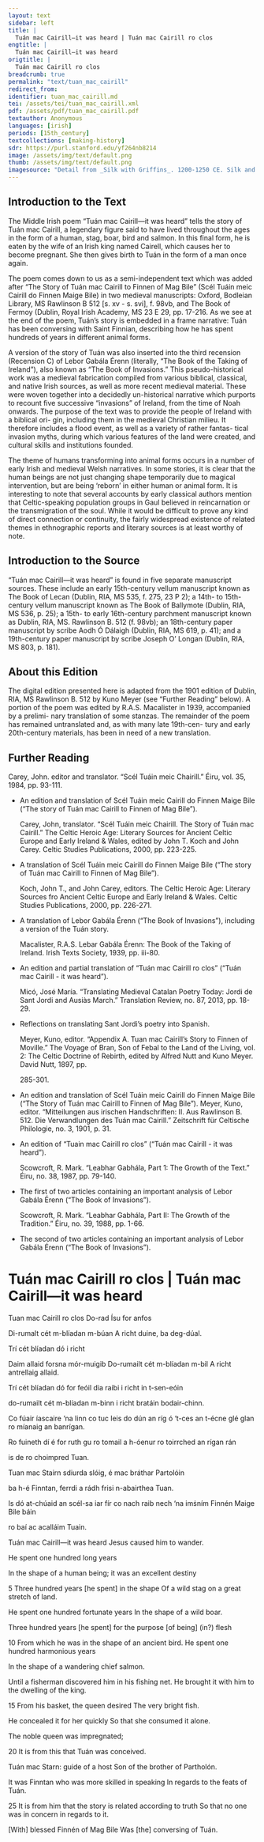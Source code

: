 ```yaml
---
layout: text
sidebar: left
title: |
  Tuán mac Cairill—it was heard | Tuán mac Cairill ro clos
engtitle: |
  Tuán mac Cairill—it was heard
origtitle: |
  Tuán mac Cairill ro clos
breadcrumb: true
permalink: "text/tuan_mac_cairill"
redirect_from: 
identifier: tuan_mac_cairill.md
tei: /assets/tei/tuan_mac_cairill.xml
pdf: /assets/pdf/tuan_mac_cairill.pdf
textauthor: Anonymous
languages: [irish]
periods: [15th_century]
textcollections: [making-history]
sdr: https://purl.stanford.edu/yf264nb8214
image: /assets/img/text/default.png
thumb: /assets/img/text/default.png
imagesource: "Detail from _Silk with Griffins_. 1200-1250 CE. Silk and silver-gilt metal on parchment over cotton. Central Asia, Sicily, or North Africa. 69 1/4 x 38 1/4 in. (175.9 x 97.2 cm). The Cloisters Collection, 1984, at the Metropolitan Museum of Art, New York. Object Number 1984.344. [https://www.metmuseum.org/art/collection/search/466119](https://www.metmuseum.org/art/collection/search/466119). [Public Domain]"
---
```

<h2>Introduction to the Text</h2>
<p>The Middle Irish poem “Tuán mac Cairill—it was heard” tells the story of Tuán mac Cairill, a legendary figure said to have lived throughout the ages in the form of a human, stag, boar, bird and salmon. In this final form, he is eaten by the wife of an Irish king named Cairell, which causes her to become pregnant. She then gives birth to Tuán in the form of a man once again.</p>

<p>The poem comes down to us as a semi-independent text which was added after “The Story of Tuán mac Cairill to Finnen of Mag Bile” (Scél Tuáin meic Cairill do Finnen Maige Bile) in two medieval manuscripts: Oxford, Bodleian Library, MS Rawlinson B 512 [s. xv - s. svi], f. 98vb, and The Book of Fermoy (Dublin, Royal Irish Academy, MS 23 E 29, pp. 17-216. As we see at the end of the poem, Tuán’s story is embedded in a frame narrative: Tuán has been conversing with Saint Finnian, describing how he has spent hundreds of years in different animal forms.</p>

<p>A version of the story of Tuán was also inserted into the third recension (Recension C) of Lebor Gabála Érenn (literally, “The Book of the Taking of Ireland”), also known as “The Book of Invasions.” This pseudo-historical work was a medieval fabrication compiled from various biblical, classical, and native Irish sources, as well as more recent medieval material. These were woven together into a decidedly un-historical narrative which purports to recount five successive “invasions” of Ireland, from the time of Noah onwards. The purpose of the text was to provide the people of Ireland with a biblical ori- gin, including them in the medieval Christian milieu. It therefore includes a flood event, as well as a variety of rather fantas- tical invasion myths, during which various features of the land were created, and cultural skills and institutions founded.</p>

<p>The theme of humans transforming into animal forms occurs in a number of early Irish and medieval Welsh narratives. In some stories, it is clear that the human beings are not just changing shape temporarily due to magical intervention, but are being ‘reborn’ in either human or animal form. It is interesting to note that several accounts by early classical authors mention that Celtic-speaking population groups in Gaul believed in reincarnation or the transmigration of the soul. While it would be difficult to prove any kind of direct connection or continuity, the fairly widespread existence of related themes in ethnographic reports and literary sources is at least worthy of note.</p>

<h2>Introduction to the Source</h2>
<p>“Tuán mac Cairill—it was heard” is found in five separate manuscript sources. These include an early 15th-century vellum manuscript known as The Book of Lecan (Dublin, RIA, MS 535, f. 275, 23 P 2); a 14th- to 15th-century vellum manuscript known as The Book of Ballymote (Dublin, RIA, MS 536, p. 25); a 15th- to early 16th-century parchment manuscript known as Dublin, RIA, MS. Rawlinson B. 512 (f. 98vb); an 18th-century paper manuscript by scribe Aodh Ó Dálaigh (Dublin, RIA, MS 619, p. 41); and a 19th-century paper manuscript by scribe Joseph O’ Longan (Dublin, RIA, MS 803, p. 181).</p>
<h2>About this Edition</h2>
<p>The digital edition presented here is adapted from the 1901 edition of Dublin, RIA, MS Rawlinson B. 512 by Kuno Meyer (see “Further Reading” below). A portion of the poem was edited by R.A.S. Macalister in 1939, accompanied by a prelimi- nary translation of some stanzas. The remainder of the poem has remained untranslated and, as with many late 19th-cen- tury and early 20th-century materials, has been in need of a new translation.</p>

<h2>Further Reading</h2>
<p>Carey, John. editor and translator. “Scél Tuáin meic Chairill.” Éiru, vol. 35, 1984, pp. 93-111.</p>
<ul>
<li>
<p>An edition and translation of Scél Tuáin meic Cairill do Finnen Maige Bile (“The story of Tuán mac Cairill to Finnen of Mag Bile”).</p>
<p>Carey, John, translator. “Scél Tuáin meic Chairill. The Story of Tuán mac Cairill.” The Celtic Heroic Age: Literary Sources for Ancient Celtic Europe and Early Ireland &amp; Wales, edited by John T. Koch and John Carey. Celtic Studies Publications, 2000, pp. 223-225.</p>
</li>
<li>
<p>A translation of Scél Tuáin meic Cairill do Finnen Maige Bile (“The story of Tuán mac Cairill to Finnen of Mag Bile”).</p>
<p>Koch, John T., and John Carey, editors. The Celtic Heroic Age: Literary Sources fro Ancient Celtic Europe and Early Ireland &amp; Wales. Celtic Studies Publications, 2000, pp. 226-271.</p>
</li>
<li>
<p>A translation of Lebor Gabála Érenn (“The Book of Invasions”), including a version of the Tuán story.</p>
<p>Macalister, R.A.S. Lebar Gabála Érenn: The Book of the Taking of Ireland. Irish Texts Society, 1939, pp. iii-80.</p>
</li>
<li>
<p>An edition and partial translation of “Tuán mac Cairill ro clos” (“Tuán mac Cairill - it was heard”).</p>
<p>Micó, José María. “Translating Medieval Catalan Poetry Today: Jordi de Sant Jordi and Ausiàs March.” Translation Review, no. 87, 2013, pp. 18-29.</p>
</li>
<li>
<p>Reflections on translating Sant Jordi’s poetry into Spanish.</p>
<p>Meyer, Kuno, editor. “Appendix A. Tuan mac Cairill’s Story to Finnen of Moville.” The Voyage of Bran, Son of Febal to the Land of the Living, vol. 2: The Celtic Doctrine of Rebirth, edited by Alfred Nutt and Kuno Meyer. David Nutt, 1897, pp.</p>
<p>285-301.</p>
</li>
<li>
<p>An edition and translation of Scél Tuáin meic Cairill do Finnen Maige Bile (“The Story of Tuán mac Cairill to Finnen of Mag Bile”). Meyer, Kuno, editor. “Mitteilungen aus irischen Handschriften: II. Aus Rawlinson B. 512. Die Verwandlungen des Tuán mac Cairill.” Zeitschrift für Celtische Philologie, no. 3, 1901, p. 31.</p>
</li>
<li>
<p>An edition of “Tuain mac Cairill ro clos” (“Tuán mac Cairill - it was heard”).</p>
<p>Scowcroft, R. Mark. “Leabhar Gabhála, Part 1: The Growth of the Text.” Éiru, no. 38, 1987, pp. 79-140.</p>
</li>
<li>
<p>The first of two articles containing an important analysis of Lebor Gabála Érenn (“The Book of Invasions”).</p>
<p>Scowcroft, R. Mark. “Leabhar Gabhála, Part II: The Growth of the Tradition.” Éiru, no. 39, 1988, pp. 1-66.</p>
</li>
<li>
<p>The second of two articles containing an important analysis of Lebor Gabála Érenn (“The Book of Invasions”).</p>
</li>
</ul>
<h1>Tuán mac Cairill ro clos | Tuán mac Cairill—it was heard</h1>

<p>Tuan mac Cairill ro clos Do-rad Ísu for anfos</p>
<p>Di-rumalt cét m-blíadan m-búan A richt duine, ba deg-dúal.</p>

<p>Trí cét blíadan dó i richt</p>
<p>Daim allaid forsna mór-muigib Do-rumailt cét m-blíadan m-bil A richt antrellaig allaid.</p>

<p>Trí cét blíadan dó for feóil dia raibi i richt in t-sen-eóin</p>
<p>do-rumailt cét m-blíadan m-binn i richt bratáin bodair-chinn.</p>

<p>Co fúair íascaire ‘na linn co tuc leis do dún an ríg ó ‘t-ces an t-écne glé glan ro míanaig an banrígan.</p>

<p>Ro fuineth dí é for ruth gu ro tomail a h-óenur ro toirrched an rígan rán</p>
<p>is de ro choimpred Tuan.</p>

<p>Tuan mac Stairn sdiurda slóig, é mac bráthar Partolóin</p>
<p>ba h-é Finntan, ferrdi a rádh frisi n-abairthea Tuan.</p>

<p>Is dó at-chúaid an scél-sa iar fír co nach raib nech ‘na imṡním Finnén Maige Bile báin</p>
<p>ro baí ac acalláim Tuain.</p>
<p>Tuán mac Cairill—it was heard Jesus caused him to wander.</p>
<p>He spent one hundred long years</p>
<p>In the shape of a human being; it was an excellent destiny</p>

<p>5 Three hundred years [he spent] in the shape Of a wild stag on a great stretch of land.</p>
<p>He spent one hundred fortunate years In the shape of a wild boar.</p>

<p>Three hundred years [he spent] for the purpose [of being] (in?) flesh</p>
<p>10 From which he was in the shape of an ancient bird. He spent one hundred harmonious years</p>
<p>In the shape of a wandering chief salmon.</p>

<p>Until a fisherman discovered him in his fishing net. He brought it with him to the dwelling of the king.</p>
<p>15 From his basket, the queen desired The very bright fish.</p>

<p>He concealed it for her quickly So that she consumed it alone.</p>
<p>The noble queen was impregnated;</p>
<p>20 It is from this that Tuán was conceived.</p>

<p>Tuán mac Starn: guide of a host Son of the brother of Partholón.</p>
<p>It was Finntan who was more skilled in speaking In regards to the feats of Tuán.</p>

<p>25 It is from him that the story is related according to truth So that no one was in concern in regards to it.</p>
<p>[With] blessed Finnén of Mag Bile Was [the] conversing of Tuán.</p>
